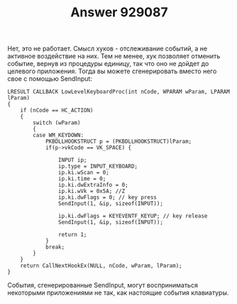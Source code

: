 ﻿---
title: "Answer 929087"
se.owner.user_id: 240512
se.owner.display_name: "MSDN.WhiteKnight"
se.owner.link: "https://ru.stackoverflow.com/users/240512/msdn-whiteknight"
se.answer_id: 929087
se.question_id: 928816
se.post_type: answer
se.score: 1
se.is_accepted: True
---
<p>Нет, это не работает. Смысл хуков - отслеживание событий, а не активное воздействие на них. Тем не менее, хук позволяет отменить событие, вернув из процедуры единицу, так что оно не дойдет до целевого приложения. Тогда вы можете сгенерировать вместо него свое с помощью SendInput:</p>

<pre><code>LRESULT CALLBACK LowLevelKeyboardProc(int nCode, WPARAM wParam, LPARAM lParam)
{        
    if (nCode == HC_ACTION)
    {
        switch (wParam)
        {
        case WM_KEYDOWN:
            PKBDLLHOOKSTRUCT p = (PKBDLLHOOKSTRUCT)lParam;
            if(p-&gt;vkCode == VK_SPACE) {

                INPUT ip;
                ip.type = INPUT_KEYBOARD;
                ip.ki.wScan = 0; 
                ip.ki.time = 0;
                ip.ki.dwExtraInfo = 0;    
                ip.ki.wVk = 0x5A; //Z
                ip.ki.dwFlags = 0; // key press
                SendInput(1, &amp;ip, sizeof(INPUT));

                ip.ki.dwFlags = KEYEVENTF_KEYUP; // key release
                SendInput(1, &amp;ip, sizeof(INPUT));

                return 1;
            }           
            break;
        }
    }
    return CallNextHookEx(NULL, nCode, wParam, lParam);
} 
</code></pre>

<p>События, сгенерированные SendInput, могут восприниматься некоторыми приложениями не так, как настоящие события клавиатуры. </p>
